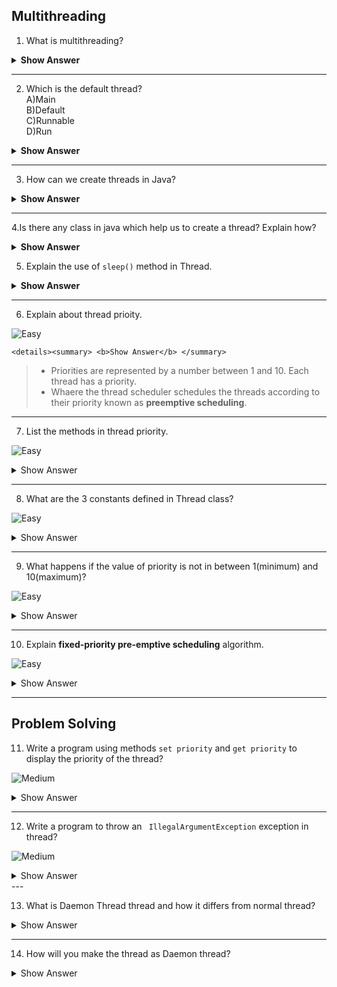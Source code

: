 ## Multithreading

1. What is multithreading?
<details>
<summary><b> Show Answer </b></summary>
<blockquote>

- Thread is termed as a lightweight process. A process is divided into parts, each part called Thread.
- Multithreading is the process of executing one or more threads simultaneously. 
- In multithreading, threads will share a common memory and the execution will also be faster.
</blockquote>
</details>

---

2. Which is the default thread?<br>
A)Main<br>
B)Default<br>
C)Runnable<br>
D)Run<br>
<details>
<summary><b> Show Answer </b></summary>
<blockquote>

A)Main
</blockquote>
<details>
<summary><b> Explanation </b></summary>
<blockquote>

- If there is no thread is created, the main thread will execute the process by default.
</blockquote>
</details>
</details>

---

3. How can we create threads in Java?
<details>
<summary><b> Show Answer </b></summary>
<blockquote>

- We can create threads in two ways.
  - By implementing `Runnable` interface
  - By extending `Thread` class 
</blockquote>
</details>

---

4.Is there any class in java which help us to create a thread? Explain how?
<details>
<summary><b> Show Answer </b></summary>
<blockquote>
- Yes, there is a `Thread` class in java helps us to create a thread.
- Create a class and extend that class by Thread class. Then, the created class will act as thread in java. 
- After extending `Thread` class, the class should override the `run` method.
- After creating object for the class, we can use `start()` method to run the method.
</blockquote>

``` java
class Greeting extends Thread{
	public void run() {
		for(int i=0; i<10; i++) {
			System.out.println("Hello");
		}
	}
}

public class Main {
	public static void main(String[] args) {
		Greeting greeting = new Greeting();
		greeting.start();
	}
}
```

>When the method gets started by calling `start()` method, a new thread is created and starts executed it. On the time, the main thread will continue the remaining part. The thread will give the message `Hello` 10 times.
</details>

5. Explain the use of `sleep()` method in Thread.
<details>
<summary><b> Show Answer </b></summary>
<blockquote>

- The sleep method is `static` method from `Thread` class.
- It takes `long` value datatype in milliseconds.
- After calling the `sleep()` method, The thread is hold for given time.
- This method will throw `InterruptedException`.
- </blockquote>
``` java
class Greeting extends Thread{
	public void run() {
		for(int i=0; i<10; i++) {
			System.out.println("Hello");
			try {Thread.sleep(1000);} catch(InterruptedException e){ };
		}
	}
}

public class Main {
	public static void main(String[] args) {
		Greeting greeting = new Greeting();
		greeting.start();
	}
}
```
>When the `sleep()` method is called, the thread is hold by 1000 millisecond that is 1 second. So, The thread will give the message `Hello` 10 times for every second.
</details>

---

6. Explain about thread prioity.

![Easy](https://github.com/revaturelabs/interviewquestions/blob/dev/ComplexityTags/simple%20(2).svg)

	<details><summary> <b>Show Answer</b> </summary>

<blockquote>

 - Priorities are represented by a number between 1 and 10. Each thread has a priority. 
 - Whaere the thread scheduler schedules the threads according to their priority known as <b> preemptive scheduling</b>.

 </blockquote>

 </details>

 ---
 7. List the methods in thread priority.

 ![Easy](https://github.com/revaturelabs/interviewquestions/blob/dev/ComplexityTags/simple%20(2).svg)

<details><summary> Show Answer </summary>

<blockquote>

- There are two methods `setter` and `getter` in thread priority.
    - `public final int getPriority()`:Returns the priority of the given thread  by using the `java.lang.Thread.getPriority()` method.
    - `public final void setPriority(int newPriority)`: Updates or assign the priority of the thread to `newPriority` using the `java.lang.Thread.setPriority()` method.

 </blockquote>

 </details>

 ---

 8. What are the 3 constants defined in Thread class?

  ![Easy](https://github.com/revaturelabs/interviewquestions/blob/dev/ComplexityTags/simple%20(2).svg)

<details><summary> Show Answer </summary>

<blockquote>

- `public static int MIN_PRIORITY`-It holds the value 1.
- `public static int NORM_PRIORITY`-It holds the value 5 and it is the Deafult priority of a thread.
- `public static int MAX_PRIORITY`-It holds the value 10.

</blockquote>

 </details>

 ---

9. What happens if the value of priority is not in between 1(minimum) and 10(maximum)?

  ![Easy](https://github.com/revaturelabs/interviewquestions/blob/dev/ComplexityTags/simple%20(2).svg)

<details><summary> Show Answer </summary>

<blockquote>

- If the value of the parameter `newPriority` of the method `getPriority()` goes out of the range (1 to 10), then the method throws `IllegalArgumentException`.

</blockquote>

 </details>

 ---

 
 10. Explain <b>fixed-priority pre-emptive scheduling</b> algorithm.

  ![Easy](https://github.com/revaturelabs/interviewquestions/blob/dev/ComplexityTags/simple%20(2).svg)

<details><summary> Show Answer </summary>

<blockquote>

 This scheduling algorithm is supported by the JVM to serve the thread with the highest priority first, since all Java threads have a priority. 

 </blockquote>

 </details>

 ---

 ## Problem Solving

11. Write a program using methods `set priority` and `get priority` to display the priority of the thread?

![Medium](https://github.com/revaturelabs/interviewquestions/blob/dev/ComplexityTags/Medium%20(2).svg)

 <details><summary> Show Answer </summary>

<blockquote>

``` java
import java.lang.*;  
public class ThreadPriority extends Thread   
{  
public void run()  
{  
System.out.println("Inside the run() method");  
}  
public static void main(String argvs[])  
{  
Thread.currentThread().setPriority(6);  
System.out.println("Priority of the main thread is : " + Thread.currentThread().getPriority());  
ThreadPriority th1 = new ThreadPriority();  
System.out.println("Priority of the thread th1 is : " + th1.getPriority());  
}  
} 
```
</blockquote>

 <details><summary> Explanation </summary>

<blockquote>

- Using `currentThread()`,`getPriority())` and `setPriority(6)`methods, here the priority is displayed.
If there are two threads that have the same priority. 
- The execution then is dependent on the thread scheduler's algorithm (First Come First Serve, Round-Robin, etc.).

</blockquote>

 </details>

 
 </details>

 ---
 12. Write a program to throw an ` IllegalArgumentException` exception in thread?

 ![Medium](https://github.com/revaturelabs/interviewquestions/blob/dev/ComplexityTags/Medium%20(2).svg)

 <details><summary> Show Answer </summary>

<blockquote>

``` java
import java.lang.*;  
public class IllegalArgumentException extends Thread   
{  
public static void main(String argvs[])  
    {  
        Thread.currentThread().setPriority(17);  
        System.out.println("Priority of the main thread is : " + Thread.currentThread().getPriority());  
    }  
} 
```

</blockquote>

 <details><summary> Explanation </summary>

<blockquote>

-  The priority of the main thread is set to 17, which is greater than 10 (not in the range between minimum and maximum value), so it throws `IllegalArgumentException` exception.

</blockquote>

 </details>

 
 </details>
 ---

13. What is Daemon Thread thread and how it differs from normal thread?
<details><summary> Show Answer </summary>

<blockquote>

- A Daemon thread is a low priority thread which always runs in the background.
- User is the high priority thread which runs in the foregground
 </details>

 ---
 14. How will you make the thread as Daemon thread?
<details><summary> Show Answer </summary>
<blockquote>

- We have to use `setDaemonthread()` pass the boolean value to make the thread as Daemon thread.
- The `isDaemon()` returns a boolen value to check thread daemon or not.
``` java
public class Main {
	public static void main(String[] args) throws InterruptedException {
		Thread th0 = new Thread(() -> {
			for (int i = 0; i < 5; i++) {
				System.out.println("Hello from Thread-0");
			}
		});
		th0.setDaemon(true);
		System.out.println(th0.isDaemon());	//true
	}
}
```
 </details>
